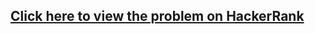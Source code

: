 ## [Click here to view the problem on HackerRank](https://www.hackerrank.com/challenges/diagonal-difference/problem)
